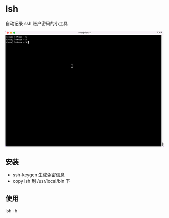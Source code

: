 # lsh
自动记录 ssh 账户密码的小工具


<img src="./usage.gif"/>

## 安装
- ssh-keygen 生成免密信息
- copy lsh 到 /usr/local/bin 下

## 使用

lsh -h
